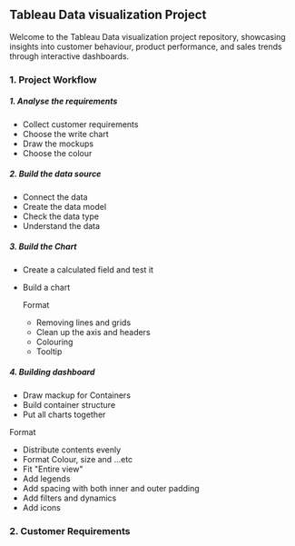 ## Tableau Data visualization Project

Welcome to the Tableau Data visualization project repository, showcasing insights into customer behaviour, product performance, and sales trends through interactive dashboards.

### 1. Project Workflow

##### 1. Analyse the requirements
- Collect customer requirements
- Choose the write chart
- Draw the mockups
- Choose the colour 

##### 2. Build the data source
- Connect the data
- Create the data model
- Check the data type
- Understand the data

##### 3. Build the Chart
- Create a calculated field and test it
- Build a chart
  
  Format
  - Removing lines and grids
  - Clean up the  axis and headers
  - Colouring
  - Tooltip
 
##### 4. Building dashboard
- Draw mackup for Containers
-  Build container structure
-  Put all charts together

Format
- Distribute contents evenly
- Format Colour, size and ...etc
- Fit "Entire view"
- Add legends
- Add spacing with both inner and outer padding
- Add filters and dynamics
- Add icons

### 2.  Customer Requirements


